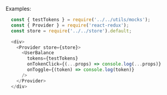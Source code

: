 Examples:

```js { "props": { "className": "example-wrapper" } }
  const { testTokens } = require('../../utils/mocks');
  const { Provider } = require('react-redux');
  const store = require('../../store').default;

  <div>
    <Provider store={store}>
      <UserBalance
        tokens={testTokens}
        onTokenClick={(...props) => console.log(...props)}
        onToggle={(token) => console.log(token)}
      />
    </Provider>
  </div>
```
